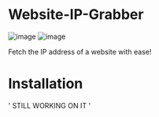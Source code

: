 # Website-IP-Grabber

![image](https://user-images.githubusercontent.com/86981999/201492669-45305e87-7139-4720-9bc9-9c16a5362b3e.png) ![image](https://user-images.githubusercontent.com/86981999/201492773-3760e0cf-f326-481a-b206-8ab59da860d4.png)



Fetch the IP address of a website with ease!


# Installation

' STILL WORKING ON IT '

